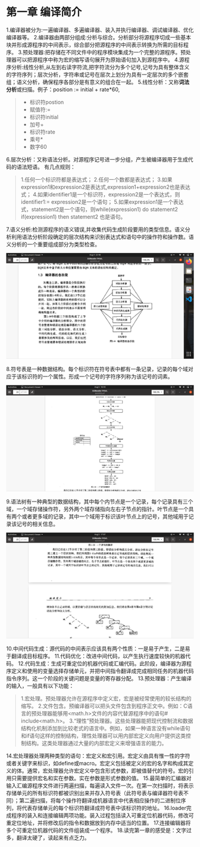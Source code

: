 # 第一章 编译简介

1.编译器被分为:一遍编译器、多遍编译器、装入并执行编译器、调试编译器、优化编译器等。
2.编译器由两部分组成:分析与综合。分析部分将源程序切成一些基本块并形成源程序的中间表示，综合部分把源程序的中间表示转换为所需的目标程序。
3.预处理器:把存储在不同文件中的程序模块集成为一个完整的源程序。预处理器可以把源程序中称为宏的缩写语句展开为原始语句加入到源程序中。
4.源程序分析:线性分析,从左到右读字符流,把字符流分为多个记号,记号为具有整体含义的字符序列；层次分析，字符串或记号在层次上划分为具有一定层次的多个嵌套组；语义分析，确保程序各部分是有意义的组合在一起。
5.线性分析：又称**词法分析**或扫描。例子：position := initial + rate*60,

> + 标识符postion
> + 赋值符:=
> + 标识符initial
> + 加号+
> + 标识符rate
> + 乘号*
> + 数字60

6.层次分析：又称语法分析。对源程序记号进一步分组，产生被编译器用于生成代码的语法短语。
有几点规则：

> 1.任何一个标识符都是表达式；
> 2.任何一个数都是表达式；
> 3.如果expression1和expression2是表达式,expression1+expression2也是表达式；
> 4.如果identifier1是一个标识符，expression2是一个表达式，则identifier1:= expression2是一个语句；
> 5.如果expression1是一个表达式，statement2是一个语句，则while(expression1) do statement2 if(expression1) then statement2 也是语句。

7.语义分析:检测源程序的语义错误,并收集代码生成阶段要用的类型信息。语义分析利用语法分析阶段确定的层次结构来识别表达式和语句中的操作符和操作数。语义分析的一个重要组成部分为类型检查。

<div><img src="compilerAnalysis.png"></div>

8.符号表是一种数据结构。每个标识符在符号表中都有一条记录，记录的每个域对应于该标识符的一个属性。形成一个记号的字符序列称为该记号的词素。

<div><img src="statementInterpret.png"></div>

9.语法树有一种典型的数据结构，其中每个内节点是一个记录，每个记录具有三个域，一个域存储操作符，另外两个域存储指向左右子节点的指针。叶节点是一个具有两个或者更多域的记录，其中一个域用于标识该叶节点上的记号，其他域用于记录该记号的相关信息。

<div><img src="grammarTree.png"></div>

10.中间代码生成：源代码的中间表示应该具有两个性质：一是易于产生，二是易于翻译成目标程序。
11.代码优化：改进中间代码，以产生执行速度较快的机器代码。
12.代码生成：生成可重定位的机器代码或汇编代码。此阶段，编译器为源程序定义和使用的变量选择存储单元，并把中间指令翻译成完成相同任务的机器代码指令序列。这一个阶段的关键问题是变量的寄存器分配。
13.预处理器：产生编译的输入，一般具有以下功能：

> 1.宏处理。预处理器允许在源程序中定义宏，宏是被经常使用的较长结构的缩写。
> 2.文件包含。预编译器可以把头文件包含到程序正文中。例如：C语言的预处理器能够用<math.h>文件的内容代替源程序中的语句# include<math.h>。
> 3.“理性”预处理器。这些处理器能把现代控制流和数据结构化机制添加到比较老式的语言中。例如，如果一种语言没有while语句和if语句这样的控制结构，理性处理器可以用内部宏定义向用户提供这类控制结构。这类处理器通过大量的内部宏定义来增强语言的能力。

14.宏处理器处理两种类型的语句：宏定义和宏引用。宏定义由具有惟一性的字符或者关键字来标识，如define或macro。宏定义包括被定义的宏的名字和构成其定义的体。通常，宏处理器允许宏定义中包含形式参数，即被值替代的符号。宏的引用只需要提供宏名和实在参数。实在参数是形式参数的值。
15.最简单的汇编器对输入汇编源程序文件进行两遍扫描，每遍读入文件一次。在第一次扫描时，将表示存储单元的所有标识符都被识别出来并存入符号表（此符号表与编译器符号表不同）；第二遍扫描，将每个操作符翻译成机器语言中代表相应操作的二进制位序列，将代表存储单元的每个标识符翻译成符号表中该标识符的地址。
16.loader完成程序的装入和连接编辑两项功能。装入过程包括读入可重定位机器代码，修改可重定位地址，并将修改后的指令和数据放到内存中适当的位置。
17.连接编辑器将多个可重定位机器代码的文件组装成一个程序。
18.读完第一章的感受是：文字过多，翻译太硬了，读起来有点乏力。
